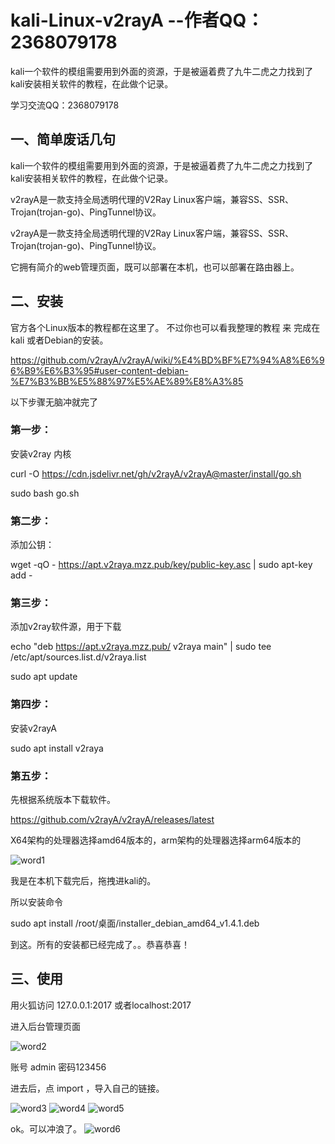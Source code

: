 # kali-Linux-v2rayA       --作者QQ：2368079178
kali一个软件的模组需要用到外面的资源，于是被逼着费了九牛二虎之力找到了kali安装相关软件的教程，在此做个记录。

学习交流QQ：2368079178

## 一、简单废话几句

kali一个软件的模组需要用到外面的资源，于是被逼着费了九牛二虎之力找到了kali安装相关软件的教程，在此做个记录。

v2rayA是一款支持全局透明代理的V2Ray Linux客户端，兼容SS、SSR、Trojan(trojan-go)、PingTunnel协议。

v2rayA是一款支持全局透明代理的V2Ray Linux客户端，兼容SS、SSR、Trojan(trojan-go)、PingTunnel协议。   

它拥有简介的web管理页面，既可以部署在本机，也可以部署在路由器上。

## 二、安装

官方各个Linux版本的教程都在这里了。 不过你也可以看我整理的教程 来 完成在 kali 或者Debian的安装。

https://github.com/v2rayA/v2rayA/wiki/%E4%BD%BF%E7%94%A8%E6%96%B9%E6%B3%95#user-content-debian-%E7%B3%BB%E5%88%97%E5%AE%89%E8%A3%85
 
以下步骤无脑冲就完了 

### 第一步：

安装v2ray 内核

curl -O https://cdn.jsdelivr.net/gh/v2rayA/v2rayA@master/install/go.sh

sudo bash go.sh

### 第二步：

添加公钥：

wget -qO - https://apt.v2raya.mzz.pub/key/public-key.asc | sudo apt-key add -
 
### 第三步：

添加v2ray软件源，用于下载

echo "deb https://apt.v2raya.mzz.pub/ v2raya main" | sudo tee /etc/apt/sources.list.d/v2raya.list

sudo apt update

### 第四步：

安装v2rayA

sudo apt install v2raya

### 第五步：

先根据系统版本下载软件。

https://github.com/v2rayA/v2rayA/releases/latest

X64架构的处理器选择amd64版本的，arm架构的处理器选择arm64版本的

![word1](https://user-images.githubusercontent.com/67810976/127617497-d8658f9d-2ad9-4acb-a3f4-4f39aebf1734.jpg)
  
我是在本机下载完后，拖拽进kali的。

所以安装命令

sudo apt install /root/桌面/installer_debian_amd64_v1.4.1.deb 
 
到这。所有的安装都已经完成了。。恭喜恭喜！

## 三、使用

用火狐访问 127.0.0.1:2017  或者localhost:2017  

进入后台管理页面

![word2](https://user-images.githubusercontent.com/67810976/127617768-47d45dff-c604-487c-9c85-c57b2bd68fe5.png)

账号 admin  密码123456

进去后，点 import ，导入自己的链接。 

![word3](https://user-images.githubusercontent.com/67810976/127617812-e3a319c8-89ff-469f-bf7b-d69a7fea4ee8.png)
![word4](https://user-images.githubusercontent.com/67810976/127617814-fa27febc-c32b-4db0-b8b8-4d619334b194.png)
![word5](https://user-images.githubusercontent.com/67810976/127617817-4880fd64-b311-4b16-b493-932026b07726.png)
     
   
ok。可以冲浪了。 
![word6](https://user-images.githubusercontent.com/67810976/127617844-cd73e673-1505-4aca-bc60-d31abdd9fbe3.png)





